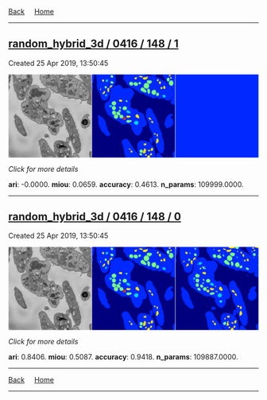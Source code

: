 
[Back](..)&nbsp;&nbsp;&nbsp;&nbsp;&nbsp;[Home](https://leapmanlab.github.io/snapshots)

---

<div class="summary"><a href="1"><h2>random_hybrid_3d / 0416 / 148 / 1</h2></a><p>Created 25 Apr 2019, 13:50:45
</p><a href="1"><img src="1/media/summary.png" align="center"></a><p>
<i>Click for more details</i>
</p></div>

**ari**: -0.0000. **miou**: 0.0659. **accuracy**: 0.4613. **n_params**: 109999.0000. 

---

<div class="summary"><a href="0"><h2>random_hybrid_3d / 0416 / 148 / 0</h2></a><p>Created 25 Apr 2019, 13:50:45
</p><a href="0"><img src="0/media/summary.png" align="center"></a><p>
<i>Click for more details</i>
</p></div>

**ari**: 0.8406. **miou**: 0.5087. **accuracy**: 0.9418. **n_params**: 109887.0000. 

---

[Back](..)&nbsp;&nbsp;&nbsp;&nbsp;&nbsp;[Home](https://leapmanlab.github.io/snapshots)

---